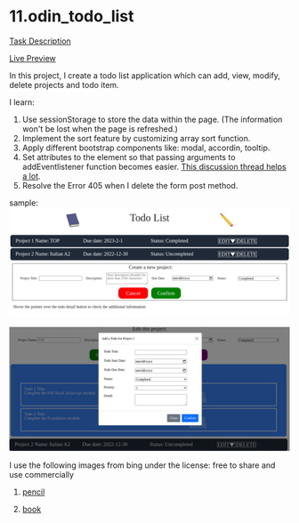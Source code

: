 # 11.odin_todo_list

[Task Description](https://www.theodinproject.com/lessons/node-path-javascript-todo-list)

[Live Preview](https://maxim55069633.github.io/11.odin_todo_list/)

In this project, I create a todo list application which can add, view, modify, delete projects and todo item. 

I learn: 
1. Use sessionStorage to store the data within the page. (The information won't be lost when the page is refreshed.)
2. Implement the sort feature by customizing array sort function.
3. Apply different bootstrap components like: modal, accordin, tooltip.
4. Set attributes to the element so that passing arguments to addEventlistener function becomes easier. [This discussion thread helps a lot](https://stackoverflow.com/questions/256754/how-to-pass-arguments-to-addeventlistener-listener-function).
5. Resolve the Error 405 when I delete the form post method.

sample:
![Sample Webpage 1](./images/sample_1.png)

![Sample Webpage 2](./images/sample_2.png)

I use the following images from bing under the license: free to share and use commercially
1. [pencil](https://cn.bing.com/images/search?view=detailV2&ccid=stsz3I0U&id=68A21AEF95D9C60864163AE7B1C8E91F248A7B64&thid=OIP.stsz3I0UaRt54Q7hElt83gHaHa&mediaurl=https%3A%2F%2Fimg00.deviantart.net%2F5256%2Fi%2F2012%2F122%2F2%2F4%2Fvector___pencil_by_misteraibo-d4y9lvp.png&exph=3000&expw=3000&q=pencil+transparent&simid=608050847152895856&FORM=IRPRST&ck=64B09331EA09F1E2FFC59B0E2C7A4D7F&selectedIndex=0&qft=+filterui%3Alicense-L2_L3_L4&ajaxhist=0&ajaxserp=0)

2. [book](https://cn.bing.com/images/search?view=detailV2&ccid=MN3Lxo54&id=5FA75A7B59FAFFE30CF2EC80606AB39D57E291F2&thid=OIP.MN3Lxo54Kit9clQym1HFvAHaHa&mediaurl=https%3A%2F%2Fimages-wixmp-ed30a86b8c4ca887773594c2.wixmp.com%2Fi%2F1e81ef4a-0b2a-493c-94b5-0209141c3c2f%2Fd4uihg1-99a4ea8c-5f7f-4ab6-9bd2-fbd4dbd96f74.png&exph=3333&expw=3333&q=book+transparent&simid=608035020202999560&FORM=IRPRST&ck=1CCA3EDF6F2186C0A7379F0526E361EC&selectedIndex=1&qft=+filterui%3Alicense-L2_L3_L4&ajaxhist=0&ajaxserp=0)


